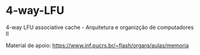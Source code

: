 # 4-way-LFU
4-way LFU associative cache - Arquitetura e organizção de computadores II

Material de apoio: https://www.inf.pucrs.br/~flash/orgarq/aulas/memoria


